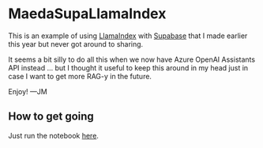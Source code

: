 # MaedaSupaLlamaIndex
 
This is an example of using [LlamaIndex](https://www.llamaindex.ai/) with [Supabase](https://supabase.com/) that I made earlier this year but never got around to sharing. 

It seems a bit silly to do all this when we now have Azure OpenAI Assistants API instead ... but I thought it useful to keep this around in my head just in case I want to get more RAG-y in the future.

Enjoy! —JM

## How to get going

Just run the notebook [here](supabasesample.ipynb).